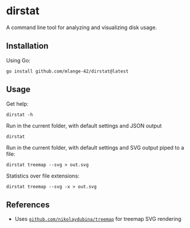 # dirstat

A command line tool for analyzing and visualizing disk usage.

## Installation

Using Go:

```shell
go install github.com/mlange-42/dirstat@latest
```

## Usage

Get help:

```shell
dirstat -h
```

Run in the current folder, with default settings and JSON output

```shell
dirstat
```

Run in the current folder, with default settings and SVG output piped to a file:

```shell
dirstat treemap --svg > out.svg
```

Statistics over file extensions:

```shell
dirstat treemap --svg -x > out.svg
```

## References

* Uses [`github.com/nikolaydubina/treemap`](https://github.com/nikolaydubina/treemap) for treemap SVG rendering
